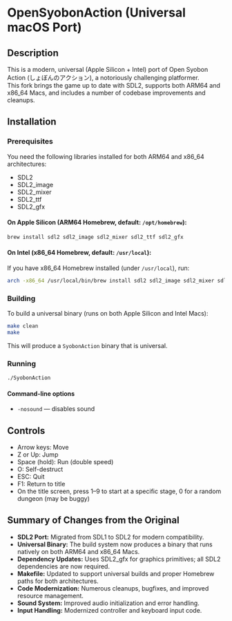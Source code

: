 # OpenSyobonAction (Universal macOS Port)

## Description

This is a modern, universal (Apple Silicon + Intel) port of Open Syobon Action (しょぼんのアクション), a notoriously challenging platformer.  
This fork brings the game up to date with SDL2, supports both ARM64 and x86_64 Macs, and includes a number of codebase improvements and cleanups.

## Installation

### Prerequisites

You need the following libraries installed for both ARM64 and x86_64 architectures:

- SDL2
- SDL2_image
- SDL2_mixer
- SDL2_ttf
- SDL2_gfx

#### On Apple Silicon (ARM64 Homebrew, default: `/opt/homebrew`):

```sh
brew install sdl2 sdl2_image sdl2_mixer sdl2_ttf sdl2_gfx
```

#### On Intel (x86_64 Homebrew, default: `/usr/local`):

If you have x86_64 Homebrew installed (under `/usr/local`), run:

```sh
arch -x86_64 /usr/local/bin/brew install sdl2 sdl2_image sdl2_mixer sdl2_ttf sdl2_gfx
```

### Building

To build a universal binary (runs on both Apple Silicon and Intel Macs):

```sh
make clean
make
```

This will produce a `SyobonAction` binary that is universal.

### Running

```sh
./SyobonAction
```

#### Command-line options

- `-nosound` — disables sound

## Controls

- Arrow keys: Move
- Z or Up: Jump
- Space (hold): Run (double speed)
- O: Self-destruct
- ESC: Quit
- F1: Return to title
- On the title screen, press 1–9 to start at a specific stage, 0 for a random dungeon (may be buggy)

## Summary of Changes from the Original

- **SDL2 Port:** Migrated from SDL1 to SDL2 for modern compatibility.
- **Universal Binary:** The build system now produces a binary that runs natively on both ARM64 and x86_64 Macs.
- **Dependency Updates:** Uses SDL2_gfx for graphics primitives; all SDL2 dependencies are now required.
- **Makefile:** Updated to support universal builds and proper Homebrew paths for both architectures.
- **Code Modernization:** Numerous cleanups, bugfixes, and improved resource management.
- **Sound System:** Improved audio initialization and error handling.
- **Input Handling:** Modernized controller and keyboard input code.
